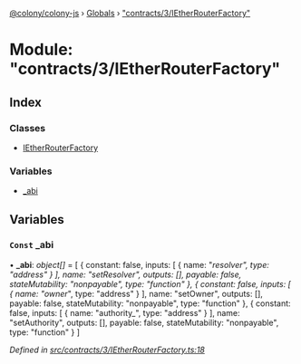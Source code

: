 [@colony/colony-js](../README.md) › [Globals](../globals.md) › ["contracts/3/IEtherRouterFactory"](_contracts_3_ietherrouterfactory_.md)

# Module: "contracts/3/IEtherRouterFactory"

## Index

### Classes

* [IEtherRouterFactory](../classes/_contracts_3_ietherrouterfactory_.ietherrouterfactory.md)

### Variables

* [_abi](_contracts_3_ietherrouterfactory_.md#const-_abi)

## Variables

### `Const` _abi

• **_abi**: *object[]* = [
  {
    constant: false,
    inputs: [
      {
        name: "_resolver",
        type: "address"
      }
    ],
    name: "setResolver",
    outputs: [],
    payable: false,
    stateMutability: "nonpayable",
    type: "function"
  },
  {
    constant: false,
    inputs: [
      {
        name: "owner_",
        type: "address"
      }
    ],
    name: "setOwner",
    outputs: [],
    payable: false,
    stateMutability: "nonpayable",
    type: "function"
  },
  {
    constant: false,
    inputs: [
      {
        name: "authority_",
        type: "address"
      }
    ],
    name: "setAuthority",
    outputs: [],
    payable: false,
    stateMutability: "nonpayable",
    type: "function"
  }
]

*Defined in [src/contracts/3/IEtherRouterFactory.ts:18](https://github.com/JoinColony/colonyJS/blob/8037c41/src/contracts/3/IEtherRouterFactory.ts#L18)*
